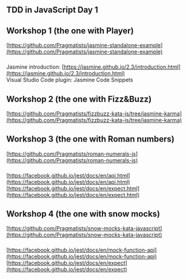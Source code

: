 ## TDD in JavaScript Day 1


## Workshop 1 (the one with Player)

[https://github.com/Pragmatists/jasmine-standalone-example](https://github.com/Pragmatists/jasmine-standalone-example)  

### 
Jasmine introduction: [https://jasmine.github.io/2.3/introduction.html](https://jasmine.github.io/2.3/introduction.html)  
Visual Studio Code plugin: Jasmine Code Snippets  


## Workshop 2 (the one with Fizz&Buzz)

[https://github.com/Pragmatists/fizzbuzz-kata-js/tree/jasmine-karma](https://github.com/Pragmatists/fizzbuzz-kata-js/tree/jasmine-karma)  


## Workshop 3 (the one with Roman numbers)

[https://github.com/Pragmatists/roman-numerals-js](https://github.com/Pragmatists/roman-numerals-js)  

###

[https://facebook.github.io/jest/docs/en/api.html](https://facebook.github.io/jest/docs/en/api.html)  
[https://facebook.github.io/jest/docs/en/expect.html](https://facebook.github.io/jest/docs/en/expect.html)  


## Workshop 4 (the one with snow mocks)

[https://github.com/Pragmatists/snow-mocks-kata-javascript](https://github.com/Pragmatists/snow-mocks-kata-javascript)  

###
[https://facebook.github.io/jest/docs/en/mock-function-api](https://facebook.github.io/jest/docs/en/mock-function-api)  
[https://facebook.github.io/jest/docs/en/expect](https://facebook.github.io/jest/docs/en/expect)  


